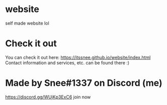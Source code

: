 # website
self made website lol

# Check it out
You can check it out here: https://itssnee.github.io/website/index.html
Contact information and services, etc. can be found there :)

# Made by Snee#1337 on Discord (me)
https://discord.gg/WUjKp3ExC6 join now
